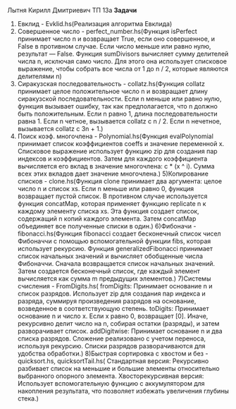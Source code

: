 Лытня Кирилл Дмитриевич
ТП 13а
**Задачи**

1) Евклид - Evklid.hs(Реализация алгоритма Евклида)
2) Совершенное число - perfect_number.hs(Функция isPerfect принимает число n и возвращает True, если оно совершенное, и False в противном случае. Если число меньше или равно нулю, результат — False.
    Функция sumDivisors вычисляет сумму делителей числа n, исключая само число. Для этого она использует списковое выражение, чтобы собрать все числа от 1 до n / 2, которые являются делителями n)
3) Сиракузская последовательность - collatz.hs(Функция collatz принимает целое положительное число n и возвращает длину сиракузской последовательности.
Если n меньше или равно нулю, функция вызывает ошибку, так как предполагается, что n должно быть положительным.
Если n равно 1, длина последовательности равна 1.
Если n четное, вызывается collatz с n / 2.
Если n нечетное, вызывается collatz с 3n + 1.)
4) Поиск коэф. многочлена - Polynomial.hs(Функция evalPolynomial принимает список коэффициентов coeffs и значение переменной x.
Списковое выражение использует функцию zip для создания пар индексов и коэффициентов. Затем для каждого коэффициента вычисляется его вклад в значение многочлена: c * (x ^ i).
Сумма всех этих вкладов дает значение многочлена.)
5)Копирование списков - clone.hs(Функция clone принимает два аргумента: целое число n и список xs.
Если n меньше или равно 0, функция возвращает пустой список.
В противном случае используется функция concatMap, которая применяет функцию replicate n к каждому элементу списка xs. Эта функция создает список, содержащий n копий каждого элемента.
Затем concatMap объединяет все полученные списки в один.)
6)Фибоначи - fibonacci.hs(Функция fibonacci создает бесконечный список чисел Фибоначчи с помощью вспомогательной функции fibs, которая использует рекурсию.
Функция generalizedFibonacci принимает список начальных значений и вычисляет обобщенные числа Фибоначчи.
Сначала возвращается список начальных значений.
Затем создается бесконечный список, где каждый элемент вычисляется как сумма m предыдущих элементов.)
7)Системы счисления - FromDigits.hs(
fromDigits:
Принимает основание n и список разрядов.
Использует zip для создания пар индекса и разряда, суммируя произведения разрядов на основание, возведенное в соответствующую степень.
toDigits:
Принимает основание n и число x.
Если x равно 0, возвращает [0]. Иначе, рекурсивно делит число на n, собирая остатки (разряды), и затем разворачивает список.
addDigitwise:
Принимает основание n и два списка разрядов.
Сложение реализовано с учетом переноса, используя рекурсию. Списки разрядов разворачиваются для удобства обработки.)
8)Быстрая сортировка с хвостом и без - quicksort.hs, quicksortTail.hs(
Стандартная версия:
Рекурсивно разбивает список на меньшие и большие элементы относительно выбранного опорного элемента.
Хвосторекурсивная версия:
Использует вспомогательную функцию с аккумулятором для накопления результата, что позволяет избежать увеличения глубины стека.)
